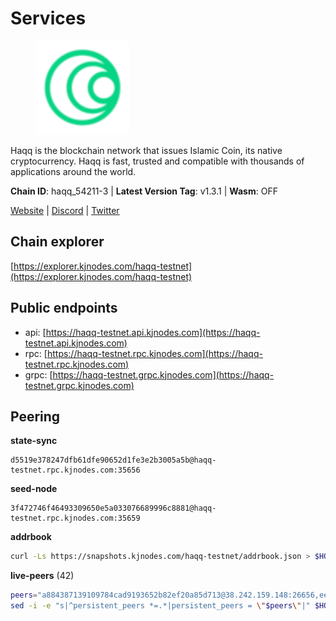 # Services

<figure><img src="https://raw.githubusercontent.com/kj89/cosmos-images/main/logos/haqq.png" width="150" alt=""><figcaption></figcaption></figure>

Haqq is the blockchain network that issues Islamic Coin,  its native cryptocurrency. Haqq is fast, trusted and  compatible with thousands of applications around the world.

**Chain ID**: haqq_54211-3 | **Latest Version Tag**: v1.3.1 | **Wasm**: OFF

[Website](https://islamiccoin.net) | [Discord](https://discord.gg/hU9MHG5kZq) | [Twitter](https://twitter.com/Islamic_Coin)




## Chain explorer
[https://explorer.kjnodes.com/haqq-testnet](https://explorer.kjnodes.com/haqq-testnet)

## Public endpoints

* api: [https://haqq-testnet.api.kjnodes.com](https://haqq-testnet.api.kjnodes.com)
* rpc: [https://haqq-testnet.rpc.kjnodes.com](https://haqq-testnet.rpc.kjnodes.com)
* grpc: [https://haqq-testnet.grpc.kjnodes.com](https://haqq-testnet.grpc.kjnodes.com)

## Peering

**state-sync**

```text
d5519e378247dfb61dfe90652d1fe3e2b3005a5b@haqq-testnet.rpc.kjnodes.com:35656
```

**seed-node**

```text
3f472746f46493309650e5a033076689996c8881@haqq-testnet.rpc.kjnodes.com:35659
```

**addrbook**
```bash
curl -Ls https://snapshots.kjnodes.com/haqq-testnet/addrbook.json > $HOME/.haqqd/config/addrbook.json
```

**live-peers** (42)
```bash
peers="a884387139109784cad9193652b82ef20a85d713@38.242.159.148:26656,ee4db669ed2ff87cb2a47f848fa061517eb47737@161.97.151.46:26656,3df5a68b919177179c6dcb0b9c9354fd6bbba1c8@65.109.92.240:20116,297bf784ea674e05d36af48e3a951de966f9aa40@65.109.34.133:36656,7f2828e3910a4b165a65e5bfb2465c1e809bad3b@65.108.48.182:26656,1fefb6b75431482502e125a290deba1e7e539d4e@135.181.148.11:26656,eb503dddcc41ba801c646d63cc762de4e9c43aa4@35.228.23.164:26656,ba56c564a5430632e59e2b08fc348735bc56b32f@154.12.232.140:26656,927a323649e7dd8d4c75da6e5edaee439652b46f@65.109.92.241:20116,56158e0f2acf850114e82644afceb565a73b08cc@185.144.99.95:26656,48a2a7762a579d25bca95b0a3548b714238dd60b@213.239.216.252:20656,0833039f717227ccd156d156ea772746b8ac6d71@146.19.24.139:26656,90b1d14fc7393c6b6452ecf8b3cdd078a445a238@65.109.112.178:29656,6771e65c1b30cc514faf5943320fdda480fe9124@95.216.39.183:26656,23ff658b56fbb8bc73372973a34733ff5d79b435@142.132.202.50:11604,073a2d6ef69f04b563e160a0e33eab84ae093aa9@154.26.157.233:35656,230d299006a432b0f44534ca8a19c8c876c0ccb3@85.10.193.246:26656,24e894d4d8a18276acf6051cccf369a1ce69842d@65.108.151.105:26656,2d13d679b64e1a574904a140f72815644ec71131@65.21.133.125:30656,a6150d39e4725d28a56f41ebf3c6d457c54bd2f1@34.138.250.4:26656,32a8eec046b95e8646ff0810b4596dc7083a0beb@65.108.145.131:26656,59af99085c961a6a5c8dc4bc8b3abffda16ddccb@135.181.38.62:26656,b1c07038b5b9b96d6fb35e4bb417af7ed238e733@95.217.35.186:26656,6fad54232f11a0306bd0d942c2ec5f9ba0ae2f1a@34.91.54.209:26656,b9e8ec4eeb359e1b3cf5675563e72787b9d40adf@95.217.132.146:26656,d7ac44bf8f8d760c3df1a8695145021f35feb985@34.88.220.124:26656,4034efbff7c82e1a2d3908fefd2512552dea63f5@65.109.38.208:26651,ed145a35b436878c1f1c10634bd18600f3696e17@95.217.181.142:26656,a6dbf51663c0e4cbfd7dd3965ab8ad022de0952f@154.26.157.230:35656,78e3ef8adf819b479acc13a2f92ab5c0fa350aeb@66.45.231.30:11464,9e288261ac5e42f25bd281f2564d756596aded6c@95.216.7.169:60856,c4428d0ec640829414efff4ae7a793004edad867@154.26.157.228:35656,5034467ea06fed661f02770ca27197d033df71d2@149.102.132.138:35656,d5519e378247dfb61dfe90652d1fe3e2b3005a5b@65.109.68.190:35656,f1b1df46afd4c9d4f66051437078c0b85bc6b67b@65.108.206.118:61056,b5cbe34ca84c76c3301c29dd7858cd90477d078b@149.102.133.73:35656,360d7095f3c1250a013cfe66c43a3f0790782f78@84.46.254.50:26656,90b40d2b773090b82aa7788c2d1937e4fd6d2dc0@65.108.231.124:19656,e576d332451c7c3c0c5c753b1bbd4e670b1ecfc7@5.161.97.83:26656,b72f2156db8c87e679dc853730746ff40038120c@213.239.215.77:26656,0d600b8281ee6a710c213023755d2382cf90af13@116.202.165.116:46656,89d067dc2a046f7b7c1c787740fff18962bf199f@95.165.149.94:29656"
sed -i -e "s|^persistent_peers *=.*|persistent_peers = \"$peers\"|" $HOME/.haqqd/config/config.toml
```
